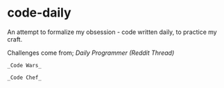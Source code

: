 # code-daily
An attempt to formalize my obsession - code written daily, to practice my craft.

Challenges come from;
    _Daily Programmer (Reddit Thread)_
    
    _Code Wars_ 
    
    _Code Chef_
